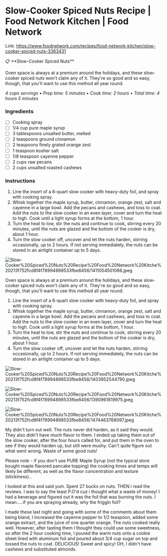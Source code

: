 # Slow-Cooker Spiced Nuts Recipe | Food Network Kitchen | Food Network

Link: https://www.foodnetwork.com/recipes/food-network-kitchen/slow-cooker-spiced-nuts-3363431

<aside>
📋 **Slow-Cooker Spiced Nuts**

Oven space is always at a premium around the holidays, and these slow-cooker spiced nuts won't claim any of it. They're so good and so easy, though, that you'll want to use this method all year round.

*4 cups servings* • *Prep time: 5 minutes* • *Cook time: 2 hours* • *Total time: 4 hours 5 minutes*

### Ingredients

- [ ]  Cooking spray
- [ ]  1/4 cup pure maple syrup
- [ ]  3 tablespoons unsalted butter, melted
- [ ]  2 teaspoons ground cinnamon
- [ ]  2 teaspoons finely grated orange zest
- [ ]  1 teaspoon kosher salt
- [ ]  1/8 teaspoon cayenne pepper
- [ ]  2 cups raw pecans
- [ ]  2 cups unsalted roasted cashews

### Instructions

1. Line the insert of a 6-quart slow cooker with heavy-duty foil, and spray with cooking spray.
2. Whisk together the maple syrup, butter, cinnamon, orange zest, salt and cayenne in a large bowl. Add the pecans and cashews, and toss to coat. Add the nuts to the slow cooker in an even layer, cover and turn the heat to high. Cook until a light syrup forms at the bottom, 1 hour.
3. Turn the heat to low, stir the nuts and continue to cook, stirring every 20 minutes, until the nuts are glazed and the bottom of the cooker is dry, about 1 hour.
4. Turn the slow cooker off, uncover and let the nuts harden, stirring occasionally, up to 2 hours. If not serving immediately, the nuts can be stored in an airtight container up to 5 days.
</aside>

![Slow-Cooker%20Spiced%20Nuts%20Recipe%20Food%20Network%20Kitche%20213f752fcd8f4f78994898533fbe8456/1411054501066.jpeg](Slow-Cooker%20Spiced%20Nuts%20Recipe%20Food%20Network%20Kitche%20213f752fcd8f4f78994898533fbe8456/1411054501066.jpeg)

Oven space is always at a premium around the holidays, and these slow-cooker spiced nuts won't claim any of it. They're so good and so easy, though, that you'll want to use this method all year round.

1. Line the insert of a 6-quart slow cooker with heavy-duty foil, and spray with cooking spray.
2. Whisk together the maple syrup, butter, cinnamon, orange zest, salt and cayenne in a large bowl. Add the pecans and cashews, and toss to coat. Add the nuts to the slow cooker in an even layer, cover and turn the heat to high. Cook until a light syrup forms at the bottom, 1 hour.
3. Turn the heat to low, stir the nuts and continue to cook, stirring every 20 minutes, until the nuts are glazed and the bottom of the cooker is dry, about 1 hour.
4. Turn the slow cooker off, uncover and let the nuts harden, stirring occasionally, up to 2 hours. If not serving immediately, the nuts can be stored in an airtight container up to 5 days.

![Slow-Cooker%20Spiced%20Nuts%20Recipe%20Food%20Network%20Kitche%20213f752fcd8f4f78994898533fbe8456/1403952544790.jpeg](Slow-Cooker%20Spiced%20Nuts%20Recipe%20Food%20Network%20Kitche%20213f752fcd8f4f78994898533fbe8456/1403952544790.jpeg)

![Slow-Cooker%20Spiced%20Nuts%20Recipe%20Food%20Network%20Kitche%20213f752fcd8f4f78994898533fbe8456/1390961819975.jpeg](Slow-Cooker%20Spiced%20Nuts%20Recipe%20Food%20Network%20Kitche%20213f752fcd8f4f78994898533fbe8456/1390961819975.jpeg)

![Slow-Cooker%20Spiced%20Nuts%20Recipe%20Food%20Network%20Kitche%20213f752fcd8f4f78994898533fbe8456/1474463768097.jpeg](Slow-Cooker%20Spiced%20Nuts%20Recipe%20Food%20Network%20Kitche%20213f752fcd8f4f78994898533fbe8456/1474463768097.jpeg)

My didn't turn out well. The nuts never did harden, as it said they would. They also didn't have much flavor to them. I ended up taking them out of the slow cooker, after the four hours called for, and put them in the oven to see if they would harden up, but still were mushy. Can't quite figure out what went wrong. Waste of some good nuts!

Please note - if you don't use PURE Maple Syrup (not the typical store bought maple flavored pancake topping) the cooking times and temps will likely be different, as well as the flavor concentration and texture (stickiness)..

I looked at this and said yum. Spent 27 bucks on nuts. THEN i read the reviews. I was to say the least P.O'd cuz i thought what a waste of money! I had a beverage and figured out it was the foil that was burning the nuts. I mean.....if you are spraying already, why the friggin foil?

I made these last night and going with some of the comments about them being bland, I increased the cayenne pepper to 1/2 teaspoon, added some orange extract, and the juice of one quarter orange. The nuts cooked really well. However, after tasting them I thought they could use some sweetness, so after the 2 hour cooking time, I poured the warm nuts onto a cookie sheet lined with aluminum foil and poured about 3/4 cup sugar on top and tossed the nuts to coat. DELICIOUS! Sweet and spicy! OH, I didn't have cashews and substituted almonds.